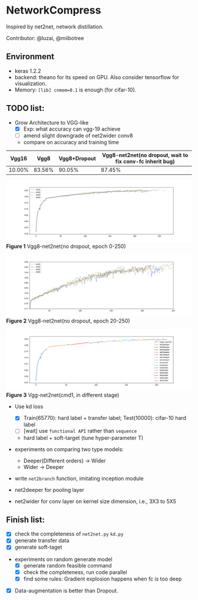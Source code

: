 # NetworkCompress

Inspired by net2net, network distillation.

Contributor: @luzai, @miibotree

## Environment
- keras 1.2.2
- backend: theano for its speed on GPU. Also consider tensorflow for visualization. 
- Memory: `[lib] cnmem=0.1` is enough (for cifar-10).


## TODO list:

- Grow Architecture to VGG-like
    - [x] Exp: what accuracy can vgg-19 achieve
    - [ ] amend slight downgrade of net2wider conv8
    - compare on accuracy and training time
    
|Vgg16|Vgg8|Vgg8+Dropout|Vgg8-net2net(no dropout, wait to fix conv-fc inherit bug)|
|--|--|---|---|
|10.00%|83.56%|90.05%|87.45%|

![](./doc/0_250.png)
**Figure 1** Vgg8-net2net(no dropout, epoch 0-250)

![](./doc/20_250.png)
**Figure 2** Vgg8-net2net(no dropout, epoch 20-250)

![](./doc/cmd1.png)
**Figure 3** Vgg-net2net(cmd1, in different stage)

- Use kd loss
  - [x] Train(65770): hard label + transfer label; Test(10000): cifar-10 hard label 
  - [ ] [wait] use `functional API` rather than `sequence`
  - hard label + soft-target (tune hyper-parameter T)
- experiments on  comparing two type models:
  - Deeper(Different orders) -> Wider
  - Wider -> Deeper

- write `net2branch` function, imitating inception module
- net2deeper for pooling layer
- net2wider for conv layer on kernel size dimension, i.e., 3X3 to 5X5

## Finish list:
- [x] check the completeness of `net2net.py` `kd.py`  
- [x] generate transfer data 
- [x] generate soft-taget
- experiments on random generate model
  - [x] generate random feasible command 
  - [x] check the completeness, run code parallel
  - [x] find some rules: Gradient explosion happens when fc is too deep
- [x] Data-augmentation is better than Dropout.
